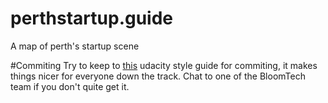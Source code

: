 # perthstartup.guide
A map of perth's startup scene

#Commiting
Try to keep to [this](https://udacity.github.io/git-styleguide/) udacity style guide for commiting, it makes things nicer for everyone down the track. Chat to one of the BloomTech team if you don't quite get it.
